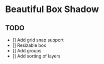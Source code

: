 # Beautiful Box Shadow


## TODO

- [] Add grid snap support
- [] Resizable box
- [] Add groups
- [] Add sorting of layers
